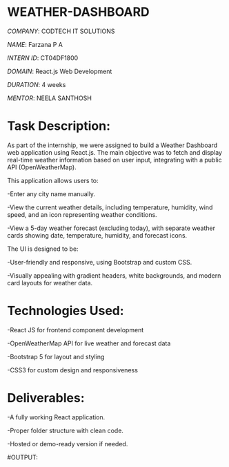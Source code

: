 # WEATHER-DASHBOARD

*COMPANY*: CODTECH IT SOLUTIONS

*NAME*:  Farzana P A

*INTERN ID*: CT04DF1800

*DOMAIN*: React.js Web Development

*DURATION*: 4 weeks

*MENTOR*: NEELA SANTHOSH

# Task Description:

 As part of the internship, we were assigned to build a Weather Dashboard web application using React.js. The main objective was to fetch and display real-time weather information based on user input, integrating with a public API (OpenWeatherMap).

This application allows users to:

-Enter any city name manually.

-View the current weather details, including temperature, humidity, wind speed, and an icon representing weather conditions.

-View a 5-day weather forecast (excluding today), with separate weather cards showing date, temperature, humidity, and forecast icons.

The UI is designed to be:

-User-friendly and responsive, using Bootstrap and custom CSS.

-Visually appealing with gradient headers, white backgrounds, and modern card layouts for weather data.

# Technologies Used:
-React JS for frontend component development

-OpenWeatherMap API for live weather and forecast data

-Bootstrap 5 for layout and styling

-CSS3 for custom design and responsiveness

# Deliverables:
-A fully working React application.

-Proper folder structure with clean code.

-Hosted or demo-ready version if needed.

#OUTPUT:


